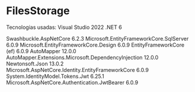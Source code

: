 # FilesStorage

Tecnologias usadas:
Visual Studio 2022
.NET 6

Swashbuckle.AspNetCore 6.2.3
Microsoft.EntityFrameworkCore.SqlServer 6.0.9
Microsoft.EntityFrameworkCore.Design 6.0.9
EntityFrameworkCore (ef) 6.0.9
AutoMapper 12.0.0
AutoMapper.Extensions.Microsoft.DependencyInjection 12.0.0
Newtonsoft.Json 13.0.2
Microsoft.AspNetCore.Identity.EntityFrameworkCore 6.0.9
System.IdentityModel.Tokens.Jwt 6.25.1
Microsoft.AspNetCore.Authentication.JwtBearer 6.0.9